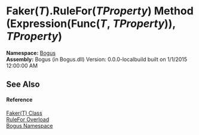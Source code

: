 # Faker(*T*).RuleFor(*TProperty*) Method (Expression(Func(*T*, *TProperty*)), *TProperty*)
 

**Namespace:**&nbsp;<a href="N_Bogus">Bogus</a><br />**Assembly:**&nbsp;Bogus (in Bogus.dll) Version: 0.0.0-localbuild built on 1/1/2015 12:00:00 AM

## See Also


#### Reference
<a href="T_Bogus_Faker_1">Faker(T) Class</a><br /><a href="Overload_Bogus_Faker_1_RuleFor">RuleFor Overload</a><br /><a href="N_Bogus">Bogus Namespace</a><br />